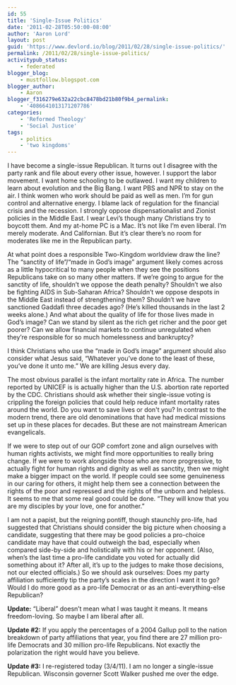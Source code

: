 ```yaml
---
id: 55
title: 'Single-Issue Politics'
date: '2011-02-28T05:50:00-08:00'
author: 'Aaron Lord'
layout: post
guid: 'https://www.devlord.io/blog/2011/02/28/single-issue-politics/'
permalink: /2011/02/28/single-issue-politics/
activitypub_status:
    - federated
blogger_blog:
    - mustfollow.blogspot.com
blogger_author:
    - Aaron
blogger_f316279e632a22cbc8478bd21b80f9b4_permalink:
    - '4086641013171207786'
categories:
    - 'Reformed Theology'
    - 'Social Justice'
tags:
    - politics
    - 'two kingdoms'
---
```


I have become a single-issue Republican. It turns out I disagree with the party rank and file about every other issue, however. I support the labor movement. I want home schooling to be outlawed. I want my children to learn about evolution and the Big Bang. I want PBS and NPR to stay on the air. I think women who work should be paid as well as men. I’m for gun control and alternative energy. I blame lack of regulation for the financial crisis and the recession. I strongly oppose dispensationalist and Zionist policies in the Middle East. I wear Levi’s though many Christians try to boycott them. And my at-home PC is a Mac. It’s not like I’m even liberal. I’m merely moderate. And Californian. But it’s clear there’s no room for moderates like me in the Republican party.

At what point does a responsible Two-Kingdom worldview draw the line? The “sanctity of life”/“made in God’s image” argument likely comes across as a little hypocritical to many people when they see the positions Republicans take on so many other matters. If we’re going to argue for the sanctity of life, shouldn’t we oppose the death penalty? Shouldn’t we also be fighting AIDS in Sub-Saharan Africa? Shouldn’t we oppose despots in the Middle East instead of strengthening them? Shouldn’t we have sanctioned Gaddafi three decades ago? (He’s killed thousands in the last 2 weeks alone.) And what about the quality of life for those lives made in God’s image? Can we stand by silent as the rich get richer and the poor get poorer? Can we allow financial markets to continue unregulated when they’re responsible for so much homelessness and bankruptcy?

I think Christians who use the “made in God’s image” argument should also consider what Jesus said, “Whatever you’ve done to the least of these, you’ve done it unto me.” We are killing Jesus every day.

The most obvious parallel is the infant mortality rate in Africa. The number reported by UNICEF is is actually higher than the U.S. abortion rate reported by the CDC. Christians should ask whether their single-issue voting is crippling the foreign policies that could help reduce infant mortality rates around the world. Do you want to save lives or don't you? In contrast to the modern trend, there are old denominations that have had medical missions set up in these places for decades. But these are not mainstream American evangelicals.

If we were to step out of our GOP comfort zone and align ourselves with human rights activists, we might find more opportunities to really bring change. If we were to work alongside those who are more progressive, to actually fight for human rights and dignity as well as sanctity, then we might make a bigger impact on the world. If people could see some genuineness in our caring for others, it might help them see a connection between the rights of the poor and repressed and the rights of the unborn and helpless. It seems to me that some real good could be done. “They will know that you are my disciples by your love, one for another.”

I am not a papist, but the reigning pontiff, though staunchly pro-life, had suggested that Christians should consider the big picture when choosing a candidate, suggesting that there may be good policies a pro-choice candidate may have that could outweigh the bad, especially when compared side-by-side and holistically with his or her opponent. (Also, when’s the last time a pro-life candidate you voted for actually did something about it? After all, it’s up to the judges to make those decisions, not our elected officials.) So we should ask ourselves: Does my party affiliation sufficiently tip the party’s scales in the direction I want it to go? Would I do more good as a pro-life Democrat or as an anti-everything-else Republican?

<strong>Update:</strong> “Liberal” doesn’t mean what I was taught it means. It means freedom-loving. So maybe I am liberal after all.

<strong>Update #2:</strong> If you apply the percentages of a 2004 Gallup poll to the nation breakdown of party affiliations that year, you find there are 27 million pro-life Democrats and 30 million pro-life Republicans. Not exactly the polarization the right would have you believe.

<strong>Update #3:</strong> I re-registered today (3/4/11). I am no longer a single-issue Republican. Wisconsin governer Scott Walker pushed me over the edge.
<div class="blogger-post-footer"><img alt="" width="1" height="1" /></div>
